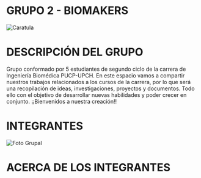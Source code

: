 # GRUPO 2 - BIOMAKERS
![Caratula](Imágenes/Biomakers.jpg)
# DESCRIPCIÓN DEL GRUPO
Grupo conformado por 5 estudiantes de segundo ciclo de la carrera de Ingeniería Biomédica PUCP-UPCH. En este espacio vamos a compartir nuestros trabajos relacionados a los cursos de la carrera, por lo que será una recopilación de ideas, investigaciones, proyectos y documentos. Todo ello con el objetivo de desarrollar nuevas habilidades y poder crecer en conjunto. ¡¡Bienvenidos a nuestra creación!!
# INTEGRANTES
![Foto Grupal](Imágenes/}IMG-20250901-WA0047.jpg)
# ACERCA DE LOS INTEGRANTES 
